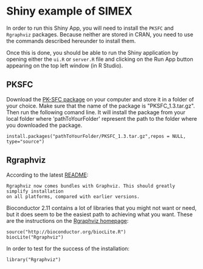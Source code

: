 # Shiny example of SIMEX 

In order to run this Shiny App, you will need to install the `PKSFC` and `Rgraphviz` packages. Because neither are stored in CRAN, you need to use the commands described hereunder to install them.

Once this is done, you should be able to run the Shiny application by opening either the `ui.R` or `server.R` file and clicking on the Run App button appearing on the top left window (in R Studio).

## PKSFC

Download the [PK-SFC package](data/PKSFC_1.3.tar.gz) on your computer and store it in a folder of your choice. Make sure that the name of the package is "PKSFC_1.3.tar.gz". Then run the following comand line. It will install the package from your local folder where 'pathToYourFolder' represent the path to the folder where you downloaded the package.

```{r, eval=F}
install.packages("pathToYourFolder/PKSFC_1.3.tar.gz",repos = NULL, type="source")
```

## Rgraphviz

According to the latest [README](http://www.bioconductor.org/packages/2.11/bioc/readmes/Rgraphviz/README):

```{r,eval=FALSE}
Rgraphviz now comes bundles with Graphviz. This should greatly simplify installation 
on all platforms, compared with earlier versions.
```

Bioconductor 2.11 contains a lot of libraries that you might not want or need, but it does seem to be the easiest path to achieving what you want. These are the instructions on the [Rgraphviz homepage](http://www.bioconductor.org/packages/2.11/bioc/html/Rgraphviz.html):

```{r,eval=F}
source("http://bioconductor.org/biocLite.R")
biocLite("Rgraphviz")
```

In order to test for the success of the installation:
```{r}
library("Rgraphviz")
```